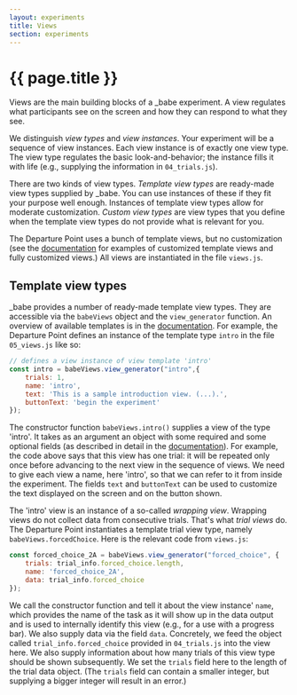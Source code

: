 ```yaml
---
layout: experiments
title: Views
section: experiments
---
```


# {{ page.title }}

Views are the main building blocks of a _babe experiment. A view regulates what participants see on the screen and how they can respond to what they see. 

We distinguish *view types* and *view instances*. Your experiment will be a sequence of view instances. Each view instance is of exactly one view type. The view type regulates the basic look-and-behavior; the instance fills it with life (e.g., supplying the information in `04_trials.js`). 

There are two kinds of view types. *Template view types* are ready-made view types supplied by _babe. You can use instances of these if they fit your purpose well enough. Instances of template view types allow for moderate customization. *Custom view types* are view types that you define when the template view types do not provide what is relevant for you. 

The Departure Point uses a bunch of template views, but no customization (see the [documentation](https://babe-project.github.io/babe-docs/) for examples of customized template views and fully customized views.) All views are instantiated in the file `views.js`.

## Template view types

_babe provides a number of ready-made template view types. They are accessible via the `babeViews` object and the `view_generator` function. An overview of available templates is in the  [documentation](https://babe-project.github.io/babe-docs/). For example, the Departure Point defines an instance of the template type `intro` in the file `05_views.js` like so:

```javascript
// defines a view instance of view template 'intro'
const intro = babeViews.view_generator("intro",{
    trials: 1,
    name: 'intro',
    text: 'This is a sample introduction view. (...).',
    buttonText: 'begin the experiment'
});
```

The constructor function `babeViews.intro()` supplies a view of the type 'intro'. It takes as an argument an object with some required and some optional fields (as described in detail in the [documentation](https://babe-project.github.io/babe-docs/)). For example, the code above says that this view has one trial: it will be repeated only once before advancing to the next view in the sequence of views. We need to give each view a name, here 'intro', so that we can refer to it from inside the experiment. The fields `text` and `buttonText` can be used to customize the text displayed on the screen and on the button shown. 

The 'intro' view is an instance of a so-called *wrapping view*. Wrapping views do not collect data from consecutive trials. That's what *trial views* do. The Departure Point instantiates a template trial view type, namely `babeViews.forcedChoice`. Here is the relevant code from `views.js`:

```javascript
const forced_choice_2A = babeViews.view_generator("forced_choice", {
    trials: trial_info.forced_choice.length,
    name: 'forced_choice_2A',
    data: trial_info.forced_choice
});
```

We call the constructor function and tell it about the view instance' `name`, which provides the name of the task as it will show up in the data output and is used to internally identify this view (e.g., for a use with a progress bar). We also supply data via the field `data`. Concretely, we feed the object called `trial_info.forced_choice` provided in `04_trials.js` into the view here. We also supply information about how many trials of this view type should be shown subsequently. We set the `trials` field here to the length of the trial data object. (The `trials` field can contain a smaller integer, but supplying a bigger integer will result in an error.)


<!-- ## Custom view templates -->

<!-- Trial view types defined in _babe include stuff like `forcedChoice`, `sliderRating`, `textboxInput`, or `ratingScale`. (See [here](https://github.com/babe-project/babe-project/blob/master/docs/views.md) for overview.) It may happen, however, that these templates are not enough for your purposes. For example, the template `dropdownChoice` realizes a view with one drop-down menu for selection. If you need more than one, you can define your own custom view type. The Departure Point defines a custom view type called `multi_dropdown` in file `custom_views.js`.  -->
